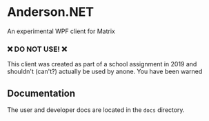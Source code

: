 # Anderson.NET
An experimental WPF client for Matrix

### ❌ **DO NOT USE!** ❌
This client was created as part of a school assignment in 2019 and shouldn't (can't?) actually be used by anone. You have been warned

## Documentation
The user and developer docs are located in the `docs` directory.
